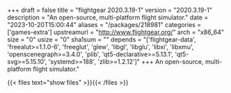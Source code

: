 +++
draft = false
title = "flightgear 2020.3.19-1"
version = "2020.3.19-1"
description = "An open-source, multi-platform flight simulator."
date = "2023-10-20T15:00:44"
aliases = "/packages/218981"
categories = ['games-extra']
upstreamurl = "http://www.flightgear.org/"
arch = "x86_64"
size = "0"
usize = "0"
sha1sum = ""
depends = "['flightgear-data', 'freealut>=1.1.0-6', 'freeglut', 'glew', 'libgl', 'libglu', 'libxi', 'libxmu', 'openscenegraph>=3.4.0', 'plib', 'qt5-declarative>=5.13.1', 'qt5-svg>=5.15.10', 'systemd>=188', 'zlib>=1.2.12']"
+++
An open-source, multi-platform flight simulator."

{{< files text="show files" >}}{{< /files >}}